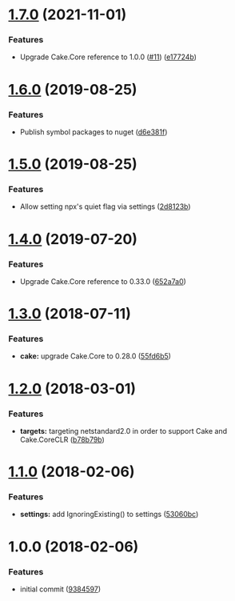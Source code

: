 # [1.7.0](https://github.com/michael-wolfenden/Cake.Npx/compare/v1.6.0...v1.7.0) (2021-11-01)


### Features

* Upgrade Cake.Core reference to 1.0.0 ([#11](https://github.com/michael-wolfenden/Cake.Npx/issues/11)) ([e17724b](https://github.com/michael-wolfenden/Cake.Npx/commit/e17724b6fe6d8e4b5ea97d90793442c723c52d74))

# [1.6.0](https://github.com/michael-wolfenden/Cake.Npx/compare/v1.5.0...v1.6.0) (2019-08-25)


### Features

* Publish symbol packages to nuget ([d6e381f](https://github.com/michael-wolfenden/Cake.Npx/commit/d6e381f))

# [1.5.0](https://github.com/michael-wolfenden/Cake.Npx/compare/v1.4.0...v1.5.0) (2019-08-25)


### Features

* Allow setting npx's quiet flag via settings ([2d8123b](https://github.com/michael-wolfenden/Cake.Npx/commit/2d8123b))

# [1.4.0](https://github.com/michael-wolfenden/Cake.Npx/compare/v1.3.0...v1.4.0) (2019-07-20)


### Features

* Upgrade Cake.Core reference to 0.33.0 ([652a7a0](https://github.com/michael-wolfenden/Cake.Npx/commit/652a7a0))

# [1.3.0](https://github.com/michael-wolfenden/Cake.Npx/compare/v1.2.0...v1.3.0) (2018-07-11)


### Features

* **cake:** upgrade Cake.Core to 0.28.0 ([55fd6b5](https://github.com/michael-wolfenden/Cake.Npx/commit/55fd6b5))

<a name="1.2.0"></a>
# [1.2.0](https://github.com/michael-wolfenden/Cake.Npx/compare/v1.1.0...v1.2.0) (2018-03-01)


### Features

* **targets:** targeting netstandard2.0 in order to support Cake and Cake.CoreCLR ([b78b79b](https://github.com/michael-wolfenden/Cake.Npx/commit/b78b79b))

<a name="1.1.0"></a>
# [1.1.0](https://github.com/michael-wolfenden/Cake.Npx/compare/v1.0.0...v1.1.0) (2018-02-06)


### Features

* **settings:** add IgnoringExisting() to settings ([53060bc](https://github.com/michael-wolfenden/Cake.Npx/commit/53060bc))

<a name="1.0.0"></a>
# 1.0.0 (2018-02-06)


### Features

* initial commit ([9384597](https://github.com/michael-wolfenden/Cake.Npx/commit/9384597))
